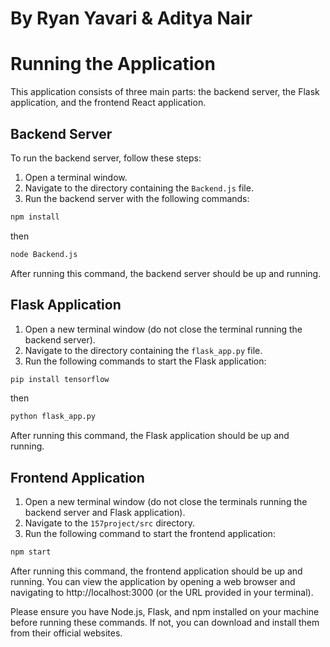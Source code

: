 # By Ryan Yavari & Aditya Nair




# Running the Application

This application consists of three main parts: the backend server, the Flask application, and the frontend React application.

## Backend Server

To run the backend server, follow these steps:

1. Open a terminal window.
2. Navigate to the directory containing the `Backend.js` file.
4. Run the backend server with the following commands:
```bash
npm install
```
then
```bash
node Backend.js
```

After running this command, the backend server should be up and running.

## Flask Application

1. Open a new terminal window (do not close the terminal running the backend server).
2. Navigate to the directory containing the `flask_app.py` file.
3. Run the following commands to start the Flask application:
```bash
pip install tensorflow
```
then
```bash
python flask_app.py
```

After running this command, the Flask application should be up and running.

## Frontend Application

1. Open a new terminal window (do not close the terminals running the backend server and Flask application).
2. Navigate to the `157project/src` directory.
3. Run the following command to start the frontend application:

```bash
npm start
```

After running this command, the frontend application should be up and running. You can view the application by opening a web browser and navigating to http://localhost:3000 (or the URL provided in your terminal).

Please ensure you have Node.js, Flask, and npm installed on your machine before running these commands. If not, you can download and install them from their official websites.
